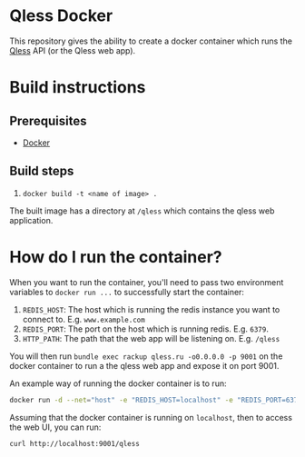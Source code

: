 # Qless Docker

This repository gives the ability to create a docker container which
runs the [Qless](https://github.com/seomoz/qless) API (or the Qless web app).

# Build instructions

## Prerequisites

* [Docker](http://docs.docker.com/engine/installation/)

## Build steps

1. `docker build -t <name of image> .`

The built image has a directory at `/qless` which contains the qless web
application.

# How do I run the container?

When you want to run the container, you'll need to pass two environment
variables to `docker run ...` to successfully start the container:

1. `REDIS_HOST`: The host which is running the redis instance you want
   to connect to. E.g. `www.example.com`
2. `REDIS_PORT`: The port on the host which is running redis. E.g.
   `6379`.
3. `HTTP_PATH`: The path that the web app will be listening on. E.g.
   `/qless`

You will then run `bundle exec rackup qless.ru -o0.0.0.0 -p 9001` on the
docker container to run a the qless web app and expose it on port 9001.

An example way of running the docker container is to run:

```bash
docker run -d --net="host" -e "REDIS_HOST=localhost" -e "REDIS_PORT=6379" -e "HTTP_PATH=\/qless" <docker_image> bundle exec rackup qless.ru -o0.0.0.0 -p 9001
```

Assuming that the docker container is running on `localhost`, then to
access the web UI, you can run:

```bash
curl http://localhost:9001/qless
```
